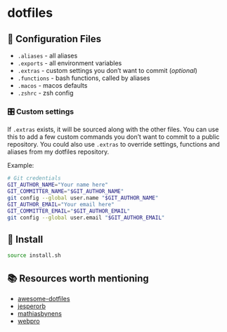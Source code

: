 # dotfiles

## 🔧 Configuration Files

- `.aliases` - all aliases
- `.exports` - all environment variables
- `.extras` - custom settings you don’t want to commit (_optional_)
- `.functions` - bash functions, called by aliases
- `.macos` - macos defaults
- `.zshrc` - zsh config

### 🎛️ Custom settings

If `.extras` exists, it will be sourced along with the other files.
You can use this to add a few custom commands you don’t want to commit to a public repository.
You could also use `.extras` to override settings, functions and aliases from my dotfiles repository.

Example:

```bash
# Git credentials
GIT_AUTHOR_NAME="Your name here"
GIT_COMMITTER_NAME="$GIT_AUTHOR_NAME"
git config --global user.name "$GIT_AUTHOR_NAME"
GIT_AUTHOR_EMAIL="Your email here"
GIT_COMMITTER_EMAIL="$GIT_AUTHOR_EMAIL"
git config --global user.email "$GIT_AUTHOR_EMAIL"
```

## 🚀 Install

```bash
source install.sh
```

## 📚 Resources worth mentioning

- [awesome-dotfiles](https://github.com/webpro/awesome-dotfiles)
- [jesperorb](https://github.com/jesperorb/dotfiles)
- [mathiasbynens](https://github.com/mathiasbynens/dotfiles)
- [webpro](https://github.com/webpro/dotfiles)
